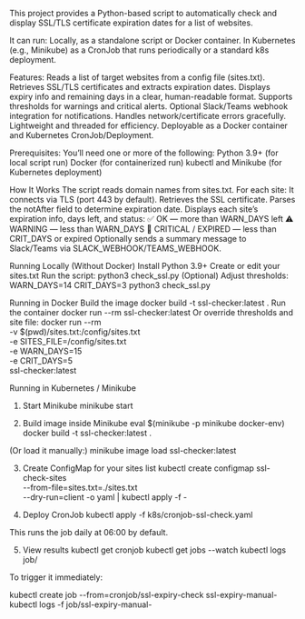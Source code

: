 This project provides a Python-based script to automatically check and display SSL/TLS certificate expiration dates for a list of websites.

It can run:
Locally, as a standalone script or Docker container.
In Kubernetes (e.g., Minikube) as a CronJob that runs periodically or a standard k8s deployment.


Features:
Reads a list of target websites from a config file (sites.txt).
Retrieves SSL/TLS certificates and extracts expiration dates.
Displays expiry info and remaining days in a clear, human-readable format.
Supports thresholds for warnings and critical alerts.
Optional Slack/Teams webhook integration for notifications.
Handles network/certificate errors gracefully.
Lightweight and threaded for efficiency.
Deployable as a Docker container and Kubernetes CronJob/Deployment.


Prerequisites:
You’ll need one or more of the following:
Python 3.9+ (for local script run)
Docker (for containerized run)
kubectl and Minikube (for Kubernetes deployment)


How It Works
The script reads domain names from sites.txt.
For each site:
It connects via TLS (port 443 by default).
Retrieves the SSL certificate.
Parses the notAfter field to determine expiration date.
Displays each site’s expiration info, days left, and status:
✅ OK — more than WARN_DAYS left
⚠️ WARNING — less than WARN_DAYS
🔴 CRITICAL / EXPIRED — less than CRIT_DAYS or expired
Optionally sends a summary message to Slack/Teams via SLACK_WEBHOOK/TEAMS_WEBHOOK.


Running Locally (Without Docker)
Install Python 3.9+
Create or edit your sites.txt
Run the script:
python3 check_ssl.py
(Optional) Adjust thresholds:
WARN_DAYS=14 CRIT_DAYS=3 python3 check_ssl.py


Running in Docker
Build the image
docker build -t ssl-checker:latest .
Run the container
docker run --rm ssl-checker:latest
Or override thresholds and site file:
docker run --rm \
  -v $(pwd)/sites.txt:/config/sites.txt \
  -e SITES_FILE=/config/sites.txt \
  -e WARN_DAYS=15 \
  -e CRIT_DAYS=5 \
  ssl-checker:latest


Running in Kubernetes / Minikube
1. Start Minikube
minikube start

2. Build image inside Minikube
eval $(minikube -p minikube docker-env)
docker build -t ssl-checker:latest .

(Or load it manually:)
minikube image load ssl-checker:latest

3. Create ConfigMap for your sites list
kubectl create configmap ssl-check-sites \
  --from-file=sites.txt=./sites.txt \
  --dry-run=client -o yaml | kubectl apply -f -

4. Deploy CronJob
kubectl apply -f k8s/cronjob-ssl-check.yaml

This runs the job daily at 06:00 by default.

5. View results
kubectl get cronjob
kubectl get jobs --watch
kubectl logs job/<job-name>

To trigger it immediately:

kubectl create job --from=cronjob/ssl-expiry-check ssl-expiry-manual-<name>
kubectl logs -f job/ssl-expiry-manual-<name>

